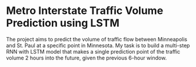 # Metro Interstate Traffic Volume Prediction using LSTM

The project aims to predict the volume of traffic flow between Minneapolis and St. Paul at a specific point in Minnesota. My task is to build a multi-step RNN with LSTM model that makes a single prediction point of the traffic volume 2 hours into the future, given the previous 6-hour window.

